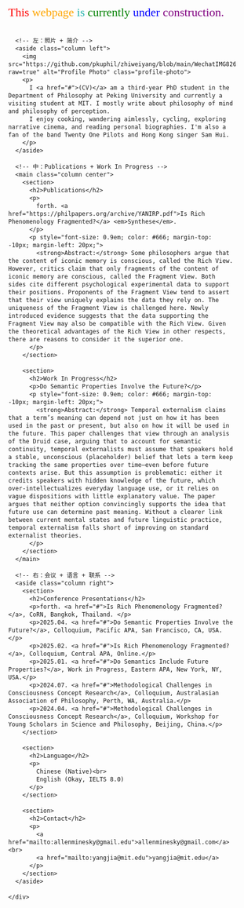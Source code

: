 <!DOCTYPE html>
<html lang="en">
<head>
  <meta charset="UTF-8" />
  <meta name="viewport" content="width=device-width, initial-scale=1.0"/>
  <title>Zhiwei Yang CV</title>
  <style>
    body {
      font-family: 'Georgia', serif;
      margin: 0;
      padding: 0;
    }

    a {
      text-decoration: none;
      color: darkblue;
    }

    a:hover {
      text-decoration: underline;
    }

    .outer-wrapper {
      max-width: 1000px;
      margin: 0 auto;
      box-sizing: border-box;
    }

    .container {
      display: flex;
      gap: 20px;
      padding: 0 20px;
    }

    .column {
      padding: 20px;
      box-sizing: border-box;
    }

    .left {
      width: 280px;
      flex-shrink: 0;
    }

    .center {
      flex-grow: 1;
      min-width: 500px;
    }

    .right {
      width: 300px;
      flex-shrink: 0;
    }

    img.profile-photo {
      max-width: 100%;
      height: auto;
      border-radius: 10px;
      margin-bottom: 20px;
    }

    section {
      margin-bottom: 30px;
    }

    @media screen and (max-width: 900px) {
      .container {
        flex-direction: column;
      }

      .left, .center, .right {
        width: 100%;
      }
    }
  </style>
</head>
<body>

  <div class="construction-banner" style="font-size: 24px; margin: 20px;">
    <span style="color: red;">This</span>
    <span style="color: orange;">webpage</span>
    <span style="color: lightseagreen;">is</span>
    <span style="color: green;">currently</span>
    <span style="color: blue;">under</span>
    <span style="color: purple;">construction.</span>
  </div>

  <div class="outer-wrapper">
    <div class="container">

      <!-- 左：照片 + 简介 -->
      <aside class="column left">
        <img src="https://github.com/pkuphil/zhiweiyang/blob/main/WechatIMG826.jpg?raw=true" alt="Profile Photo" class="profile-photo">
        <p>
          I <a href="#">(CV)</a> am a third-year PhD student in the Department of Philosophy at Peking University and currently a visiting student at MIT. I mostly write about philosophy of mind and philosophy of perception.
          I enjoy cooking, wandering aimlessly, cycling, exploring narrative cinema, and reading personal biographies. I'm also a fan of the band Twenty One Pilots and Hong Kong singer Sam Hui.
        </p>
      </aside>

      <!-- 中：Publications + Work In Progress -->
      <main class="column center">
        <section>
          <h2>Publications</h2>
          <p>
            forth. <a href="https://philpapers.org/archive/YANIRP.pdf">Is Rich Phenomenology Fragmented?</a> <em>Synthese</em>.
          </p>
          <p style="font-size: 0.9em; color: #666; margin-top: -10px; margin-left: 20px;">
            <strong>Abstract:</strong> Some philosophers argue that the content of iconic memory is conscious, called the Rich View. However, critics claim that only fragments of the content of iconic memory are conscious, called the Fragment View. Both sides cite different psychological experimental data to support their positions. Proponents of the Fragment View tend to assert that their view uniquely explains the data they rely on. The uniqueness of the Fragment View is challenged here. Newly introduced evidence suggests that the data supporting the Fragment View may also be compatible with the Rich View. Given the theoretical advantages of the Rich View in other respects, there are reasons to consider it the superior one.
          </p>
        </section>

        <section>
          <h2>Work In Progress</h2>
          <p>Do Semantic Properties Involve the Future?</p>
          <p style="font-size: 0.9em; color: #666; margin-top: -10px; margin-left: 20px;">
            <strong>Abstract:</strong> Temporal externalism claims that a term’s meaning can depend not just on how it has been used in the past or present, but also on how it will be used in the future. This paper challenges that view through an analysis of the Druid case, arguing that to account for semantic continuity, temporal externalists must assume that speakers hold a stable, unconscious (placeholder) belief that lets a term keep tracking the same properties over time—even before future contexts arise. But this assumption is problematic: either it credits speakers with hidden knowledge of the future, which over-intellectualizes everyday language use, or it relies on vague dispositions with little explanatory value. The paper argues that neither option convincingly supports the idea that future use can determine past meaning. Without a clearer link between current mental states and future linguistic practice, temporal externalism falls short of improving on standard externalist theories.
          </p>
        </section>
      </main>

      <!-- 右：会议 + 语言 + 联系 -->
      <aside class="column right">
        <section>
          <h2>Conference Presentations</h2>
          <p>forth. <a href="#">Is Rich Phenomenology Fragmented?</a>, CoRN, Bangkok, Thailand. </p>
          <p>2025.04. <a href="#">Do Semantic Properties Involve the Future?</a>, Colloquium, Pacific APA, San Francisco, CA, USA.</p>
          <p>2025.02. <a href="#">Is Rich Phenomenology Fragmented?</a>, Colloquium, Central APA, Online.</p>
          <p>2025.01. <a href="#">Do Semantics Include Future Properties?</a>, Work in Progress, Eastern APA, New York, NY, USA.</p>
          <p>2024.07. <a href="#">Methodological Challenges in Consciousness Concept Research</a>, Colloquium, Australasian Association of Philosophy, Perth, WA, Australia.</p>
          <p>2024.04. <a href="#">Methodological Challenges in Consciousness Concept Research</a>, Colloquium, Workshop for Young Scholars in Science and Philosophy, Beijing, China.</p>
        </section>

        <section>
          <h2>Language</h2>
          <p>
            Chinese (Native)<br>
            English (Okay, IELTS 8.0)
          </p>
        </section>

        <section>
          <h2>Contact</h2>
          <p>
            <a href="mailto:allenminesky@gmail.edu">allenminesky@gmail.com</a><br>
            <a href="mailto:yangjia@mit.edu">yangjia@mit.edu</a>
          </p>
        </section>
      </aside>

    </div>
  </div>
</body>
</html>
